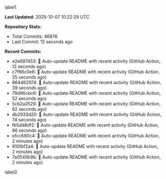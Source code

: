 
label1 
<!-- ACTIVITY_START -->
**Last Updated:** 2025-10-07 10:22:29 UTC

**Repository Stats:**
- Total Commits: 46876
- Last Commit: 12 seconds ago

**Recent Commits:**
- e2e697453: 🤖 Auto-update README with recent activity (GitHub Action, 12 seconds ago)
- c7f66c0e6: 🤖 Auto-update README with recent activity (GitHub Action, 25 seconds ago)
- 864462974: 🤖 Auto-update README with recent activity (GitHub Action, 39 seconds ago)
- 79d96cbc6: 🤖 Auto-update README with recent activity (GitHub Action, 52 seconds ago)
- 5cb2a2529: 🤖 Auto-update README with recent activity (GitHub Action, 62 seconds ago)
- db2933d20: 🤖 Auto-update README with recent activity (GitHub Action, 74 seconds ago)
- fb5dd8df2: 🤖 Auto-update README with recent activity (GitHub Action, 86 seconds ago)
- efcc680c4: 🤖 Auto-update README with recent activity (GitHub Action, 2 minutes ago)
- 910fbf2a4: 🤖 Auto-update README with recent activity (GitHub Action, 2 minutes ago)
- 7a0549b9b: 🤖 Auto-update README with recent activity (GitHub Action, 2 minutes ago)
<!-- ACTIVITY_END -->

label2
